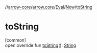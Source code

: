 //[arrow-core](../../../../index.md)/[arrow.core](../../index.md)/[Eval](../index.md)/[Now](index.md)/[toString](to-string.md)

# toString

[common]\
open override fun [toString](to-string.md)(): [String](https://kotlinlang.org/api/latest/jvm/stdlib/kotlin/-string/index.html)
